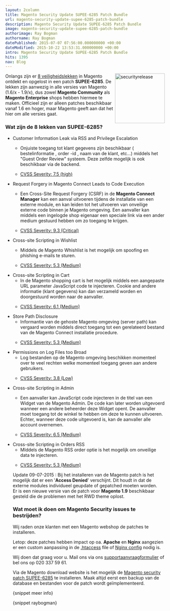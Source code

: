 ```yaml
---
layout: 2column
title: Magento Security Update SUPEE-6285 Patch Bundle
url: magento-security-update-supee-6285-patch-bundle
description: Magento Security Update SUPEE-6285 Patch Bundle
image: magento-security-update-supee-6285-patch-bundle
authorimage: Ray Bogman
authorname: Ray Bogman
datePublished: 2015-07-07 07:56:00.000000000 +00:00
dateModified: 2015-10-22 13:53:31.000000000 +00:00
intro: Magento Security Update SUPEE-6285 Patch Bundle
hits: 1395
nav: Blog
---
```

<p><a href="index.php?option=com_content&amp;view=article&amp;id=168:magento-security-update-supee-6285-patch-bundle&amp;catid=29:blog&amp;Itemid=121" title="Magento Security Update SUPEE-6285 Patch Bundle"><img src="images/nieuws/securityrelease.jpg" alt="securityrelease" style="margin: 0px 0px 5px 5px; float: right;" height="157" width="157" /></a></p>
<p>Onlangs zijn er <span style="text-decoration: underline;">8 veiligheidslekken</span> in Magento ontdekt en opgelost in een patch <strong>SUPEE-6285</strong>. De lekken zijn aanwezig in alle versies van Magento (1.6/x - 1.9/x), dus zowel <strong>Magento Community</strong> als <strong>Magento Enterprise</strong> shops hebben hiermee te maken. Officieel zijn er alleen patches beschikbaar vanaf 1.6 en hoger, maar Magento geeft aan dat het hier om alle versies gaat. &nbsp;</p>
<h3>Wat zijn de 8 lekken van SUPEE-6285?</h3>
<ul class="check">
<li>
<p>Customer Information Leak via RSS and Privilege Escalation</p>
<ul>
<li>
<p>Onjuiste toegang tot klant gegevens zijn beschikbaar ( bestelinformatie , order -id , naam van de klant, etc...) middels het "Guest Order Review" systeem. Deze zelfde mogelijk is ook beschikbaar via de backend.</p>
</li>
<li>
<p><span style="text-decoration: underline;">CVSS Severity:&nbsp;7.5 (high)</span></p>
</li>
</ul>
</li>
<li>Request Forgery in Magento Connect Leads to Code Execution
<ul>
<li>
<p>Een Cross-Site Request Forgery&nbsp;(CSRF) in de <strong>Magento Connect Manager</strong> kan een aanval uitvoeren tijdens de installatie van een externe module, en kan leiden tot het uitvoeren van onveilige externe code binnen je Magento omgeving. Een aanvaller kan middels een ingelogde shop eigenaar een speciale link via een ander medium gestuurd hebben om zo toegang te krijgen.</p>
</li>
<li>
<p><span style="text-decoration: underline;">CVSS Severity:&nbsp;9.3 (Critical)</span></p>
</li>
</ul>
</li>
<li>Cross-site Scripting in Wishlist
<ul>
<li>
<p>Middels de Magento Whishlist is het mogelijk om spoofing en phishing e-mails te sturen.</p>
</li>
<li>
<p><span style="text-decoration: underline;">CVSS Severity:&nbsp;5.3 (Medium)</span></p>
</li>
</ul>
</li>
<li>Cross-site Scripting in Cart
<ul>
<li>In de Magento shopping cart is het mogelijk middels een aangepaste URL parameter JavaScript code te injecteren. Cookie and andere informatie (klant gegevens) kan dan verzameld worden en doorgestuurd worden naar de aanvaller.</li>
<li>
<p><span style="text-decoration: underline;">CVSS Severity:&nbsp;6.1 (Medium)</span></p>
</li>
</ul>
</li>
<li>Store Path Disclosure
<ul>
<li>Informantie van de gehoste Magento omgeving (server path) kan vergaard worden middels direct toegang tot een gerelateerd bestand van de Magento Connect installatie procedure.</li>
<li>
<p><span style="text-decoration: underline;">CVSS Severity:&nbsp;5.3 (Medium)</span></p>
</li>
</ul>
</li>
<li>Permissions on Log Files too Broad
<ul>
<li>Log bestanden op de Magento omgeving beschikken momenteel over te veel rechten welke momenteel toegang geven aan andere gebruikers.</li>
<li>
<p><span style="text-decoration: underline;">CVSS Severity: 3.8 (Low)</span></p>
</li>
</ul>
</li>
<li>Cross-site Scripting in Admin
<ul>
<li>
<p>Een aanvaller kan JavaScript code injecteren&nbsp;in de titel van een Widget van de Magento Admin. De code kan later worden uitgevoerd wanneer een andere beheerder deze Widget opent. De aanvaller moet toegang tot de winkel te hebben om deze te kunnen uitvoeren. Echter, wanneer deze code uitgevoerd is, kan de aanvaller alle account overnemen.</p>
</li>
<li>
<p><span style="text-decoration: underline;">CVSS Severity: 6.5 (Medium)</span></p>
</li>
</ul>
</li>
<li>Cross-site Scripting in Orders RSS
<ul>
<li>MIddels de Magento RSS order optie is het mogelijk om onveilige data te injecteren.</li>
<li>
<p><span style="text-decoration: underline;">CVSS Severity: 5.3 (Medium)</span></p>
</li>
</ul>
</li>
<div class="box-hint">Update 09-07-2015 : Bij het installeren van de Magento patch is het mogelijk dat er een '<strong>Access Denied</strong>' verschijnt. Dit houdt in dat de externe modules individueel geupdate of gepatched moeten worden. <br />Er is een nieuwe versie van de patch voor <strong>Magento 1.9</strong> beschikbaar gesteld die de problemen met het RWD theme oplost.</div>
<h3>Wat moet ik doen om Magento Security issues te bestrijden?</h3>
<p>Wij raden onze klanten met een Magento webshop de patches te installeren.</p>
<div class="box-warning">Letop: deze patches hebben impact op oa. <strong>Apache</strong> en <strong>Nginx</strong> aangezien er een custom aanpassing in de <span style="text-decoration: underline;">.htaccess</span> file of <span style="text-decoration: underline;">Nginx config</span> nodig is.&nbsp;</div>
<p>Wij doen dat graag voor u. Mail ons via ons <a href="index.php?option=com_content&amp;view=article&amp;id=10&amp;Itemid=130" title="Stel je vraag">supportaanvraagformulier</a> of bel ons op 020 337 59 61.</p>
<p>Via de Magento download website is het mogelijk de&nbsp;<a href="http://www.magentocommerce.com/download" target="_blank" title="Magento Security Patch SUPEE-6285">Magento security patch SUPEE-6285</a> te installeren. Maak altijd eerst een backup van de database en bestanden voor de patch wordt geïmplementeerd.</p>

<p>{snippet meer info}</p>
<p>{snippet raybogman}</p>
</ul>
